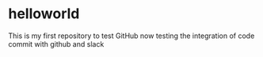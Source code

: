 # helloworld
This is my first repository to test GitHub
now testing the integration of code commit with github and slack
